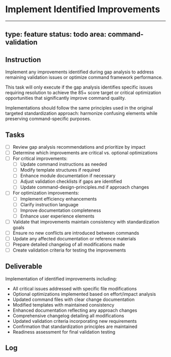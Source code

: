 # Implement Identified Improvements

---
type: feature
status: todo
area: command-validation
---


## Instruction
Implement any improvements identified during gap analysis to address remaining validation issues or optimize command framework performance.

This task will only execute if the gap analysis identifies specific issues requiring resolution to achieve the 85+ score target or critical optimization opportunities that significantly improve command quality.

Implementations should follow the same principles used in the original targeted standardization approach: harmonize confusing elements while preserving command-specific purposes.

## Tasks
- [ ] Review gap analysis recommendations and prioritize by impact
- [ ] Determine which improvements are critical vs. optional optimizations
- [ ] For critical improvements:
  - [ ] Update command instructions as needed
  - [ ] Modify template structures if required
  - [ ] Enhance module documentation if necessary
  - [ ] Adjust validation checklists if gaps are identified
  - [ ] Update command-design-principles.md if approach changes
- [ ] For optimization improvements:
  - [ ] Implement efficiency enhancements
  - [ ] Clarify instruction language
  - [ ] Improve documentation completeness
  - [ ] Enhance user experience elements
- [ ] Validate that improvements maintain consistency with standardization goals
- [ ] Ensure no new conflicts are introduced between commands
- [ ] Update any affected documentation or reference materials
- [ ] Prepare detailed changelog of all modifications made
- [ ] Create validation criteria for testing the improvements

## Deliverable
Implementation of identified improvements including:
- All critical issues addressed with specific file modifications
- Optional optimizations implemented based on effort/impact analysis
- Updated command files with clear change documentation
- Modified templates with maintained consistency
- Enhanced documentation reflecting any approach changes
- Comprehensive changelog detailing all modifications
- Updated validation criteria incorporating new requirements
- Confirmation that standardization principles are maintained
- Readiness assessment for final validation testing

## Log
